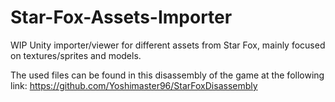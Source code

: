 # Star-Fox-Assets-Importer

WIP Unity importer/viewer for different assets from Star Fox, mainly focused on textures/sprites and models.

The used files can be found in this disassembly of the game at the following link: https://github.com/Yoshimaster96/StarFoxDisassembly
